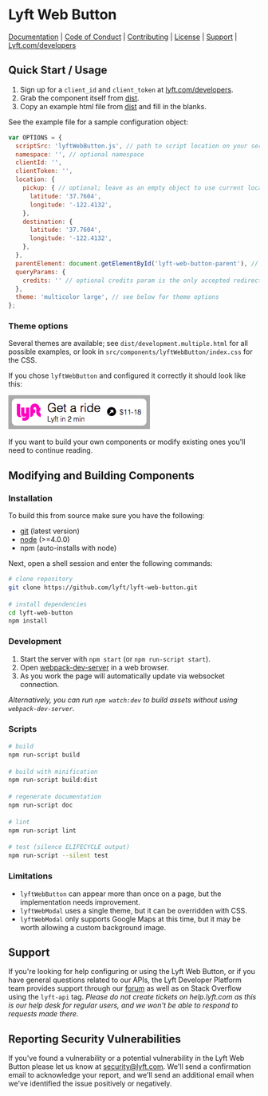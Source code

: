 # Lyft Web Button

[Documentation](https://github.com/lyft/lyft-web-button/blob/master/doc/README.md)
 | [Code of Conduct](https://github.com/lyft/lyft-web-button/blob/master/CODE_OF_CONDUCT.md)
 | [Contributing](https://github.com/lyft/lyft-web-button/blob/master/CONTRIBUTING.md)
 | [License](https://github.com/lyft/lyft-web-button/blob/master/LICENSE)
 | [Support](#support)
 | [Lyft.com/developers](https://www.lyft.com/developers)

## Quick Start / Usage

1. Sign up for a `client_id` and `client_token` at [lyft.com/developers](https://www.lyft.com/developers).
2. Grab the component itself from [dist](https://github.com/lyft/lyft-web-button/blob/master/dist).
3. Copy an example html file from [dist](https://github.com/lyft/lyft-web-button/blob/master/dist) and fill in the blanks.

See the example file for a sample configuration object:

```js
var OPTIONS = {
  scriptSrc: 'lyftWebButton.js', // path to script location on your server
  namespace: '', // optional namespace
  clientId: '',
  clientToken: '',
  location: {
    pickup: { // optional; leave as an empty object to use current location if document.navigator is available
      latitude: '37.7604',
      longitude: '-122.4132',
    },
    destination: {
      latitude: '37.7604',
      longitude: '-122.4132',
    },
  },
  parentElement: document.getElementById('lyft-web-button-parent'), // where to place the button on your page
  queryParams: {
    credits: '' // optional credits param is the only accepted redirect parameter presently
  },
  theme: 'multicolor large', // see below for theme options
};
```

### Theme options

Several themes are available; see `dist/development.multiple.html` for all possible examples, or look in `src/components/lyftWebButton/index.css` for the CSS.

If you chose `lyftWebButton` and configured it correctly it should look like this:

![lyftWebButton multicolor](doc/lyftWebButton-multicolor.png)

If you want to build your own components or modify existing ones you'll need to continue reading.

## Modifying and Building Components

### Installation

To build this from source make sure you have the following:
- [git](https://git-scm.com/downloads) (latest version)
- [node](https://nodejs.org) (>=4.0.0)
- npm (auto-installs with node)

Next, open a shell session and enter the following commands:
```bash
# clone repository
git clone https://github.com/lyft/lyft-web-button.git

# install dependencies
cd lyft-web-button
npm install
```

### Development

1. Start the server with `npm start` (or `npm run-script start`).
2. Open [webpack-dev-server](http://localhost:8080) in a web browser.
3. As you work the page will automatically update via websocket connection.

_Alternatively, you can run `npm watch:dev` to build assets without using `webpack-dev-server`._

### Scripts
```bash
# build
npm run-script build

# build with minification
npm run-script build:dist

# regenerate documentation
npm run-script doc

# lint
npm run-script lint

# test (silence ELIFECYCLE output)
npm run-script --silent test
```

### Limitations
- `lyftWebButton` can appear more than once on a page, but the implementation needs improvement.
- `lyftWebModal` uses a single theme, but it can be overridden with CSS.
- `lyftWebModal` only supports Google Maps at this time, but it may be worth allowing a custom background image.

## Support

If you're looking for help configuring or using the Lyft Web Button, or if you have general
 questions related to our APIs, the Lyft Developer Platform team provides support through
 our [forum](https://developer.lyft.com/discuss) as well as on Stack Overflow using the
 `lyft-api` tag. _Please do not create tickets on help.lyft.com as this is our help desk
 for regular users, and we won't be able to respond to requests made there._

## Reporting Security Vulnerabilities

If you've found a vulnerability or a potential vulnerability in the Lyft Web Button please
 let us know at security@lyft.com. We'll send a confirmation email to acknowledge your
 report, and we'll send an additional email when we've identified the issue positively or
 negatively.
